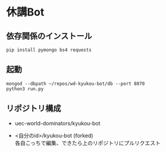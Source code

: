 # 休講Bot

## 依存関係のインストール
```
pip install pymongo bs4 requests
```
## 起動
```
mongod --dbpath ~/repos/wd-kyukou-bot/db --port 8070
python3 run.py
```

## リポジトリ構成
* uec-world-dominators/kyukou-bot


* <自分のid>/kyukou-bot (forked)\
各自こっちで編集、できたら上のリポジトリにプルリクエスト
<!-- 1. https://github.com/uec-world-dominators/kyukou-bot にアクセスして自分のアカウントにForkする
2. 自分のアカウント内の「kyukou-bot」リポジトリをCloneする
3. `git remote add upstream https://github.com/uec-world-dominators/kyukou-bot`をターミナルで実行する
4. 編集する
5. vscodeなりターミナルなりでコミットする
6. pushする
7. ある程度できたらgithub.comからuec-world-dominators/kyukou-bot devブランチ宛にプルリクエストをさくせいする
8. みんながチェックして良かったらマージする -->